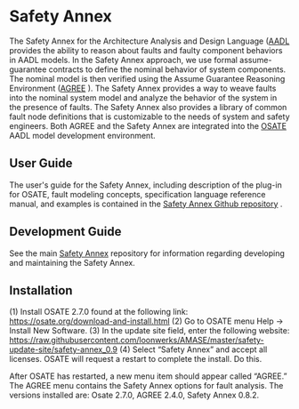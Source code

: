 # Safety Annex

The Safety Annex for the Architecture Analysis and Design Language ([AADL](https://aadl.info) 
provides the ability to reason about faults and faulty component behaviors in AADL models. 
In the Safety Annex approach, we use formal assume-guarantee contracts to define the 
nominal behavior of system components. The nominal model is then verified using the 
Assume Guarantee Reasoning Environment ([AGREE](http://loonwerks.com/tools/agree.html) ). 
The Safety Annex provides a way to weave faults into the nominal system model and analyze 
the behavior of the system in the presence of faults. 
The Safety Annex also provides a library of common fault node 
definitions that is customizable to the needs of system and safety engineers. Both AGREE and 
the Safety Annex are integrated into the [OSATE](https://osate.org) AADL model development
environment.

## User Guide

The user's guide for the Safety Annex, including description of the plug-in for
OSATE, fault modeling concepts, specification language reference
manual, and examples is contained in the [Safety Annex Github repository](https://github.com/loonwerks/AMASE/tree/master/doc) .

## Development Guide

See the main [Safety Annex](https://github.com/loonwerks/AMASE.git)
repository for information regarding developing and maintaining the Safety Annex.

## Installation

(1)	Install OSATE 2.7.0 found at the following link: https://osate.org/download-and-install.html
(2)	Go to OSATE menu Help -> Install New Software.
(3)	In the update site field, enter the following website: https://raw.githubusercontent.com/loonwerks/AMASE/master/safety-update-site/safety-annex_0.9
(4)	Select “Safety Annex” and accept all licenses. OSATE will request a restart to complete the install. Do this. 

After OSATE has restarted, a new menu item should appear called “AGREE.” The AGREE menu contains the Safety Annex options for fault analysis. The versions installed are: Osate 2.7.0, AGREE 2.4.0, Safety Annex 0.8.2.
